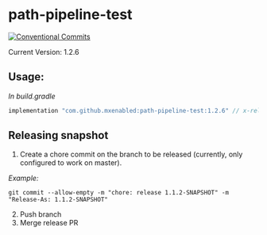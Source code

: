 # path-pipeline-test

[![Conventional Commits](https://img.shields.io/badge/Conventional%20Commits-1.0.0-%23FE5196?logo=conventionalcommits&logoColor=white)](https://conventionalcommits.org)

Current Version: 1.2.6<!-- x-release-version -->

## Usage:

_In build.gradle_

```groovy
implementation "com.github.mxenabled:path-pipeline-test:1.2.6" // x-release-version
```

## Releasing snapshot

1. Create a chore commit on the branch to be released (currently, only configured to work on master).

_Example:_

`git commit --allow-empty -m "chore: release 1.1.2-SNAPSHOT" -m "Release-As: 1.1.2-SNAPSHOT"`

2. Push branch
3. Merge release PR
